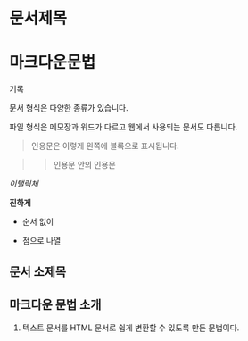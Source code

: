 # 문서제목

# 마크다운문법

기록

문서 형식은 다양한 종류가 있습니다.

파일 형식은 메모장과 워드가 다르고 웹에서 사용되는 문서도 다릅니다.

>인용문은 이렇게 왼쪽에 블록으로 표시됩니다.

>>인용문 안의 인용문

*이탤릭체*

**진하게**

* 순서 없이 

* 점으로 나열

## 문서 소제목

## 마크다운 문법 소개

1. 텍스트 문서를 HTML 문서로 쉽게 변환할 수 있도록 만든 문법이다.
